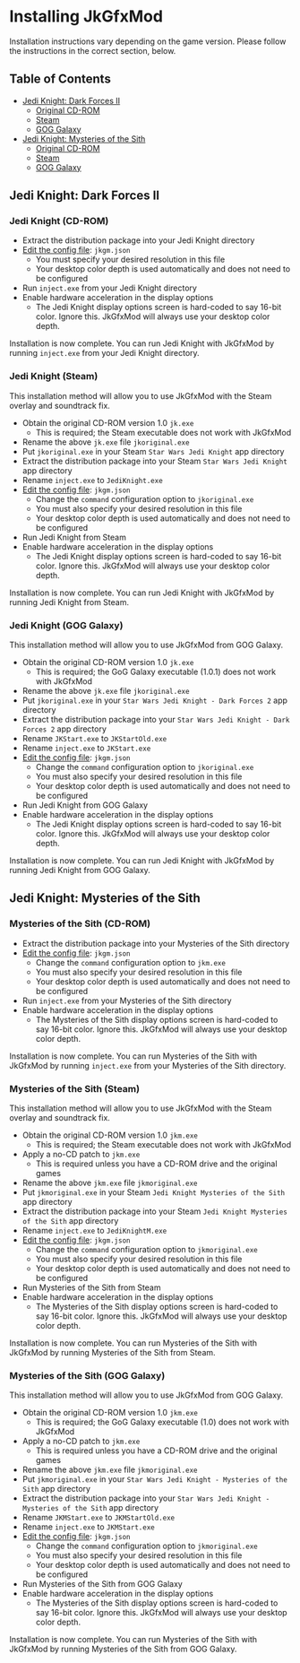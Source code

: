 # Installing JkGfxMod

Installation instructions vary depending on the game version. Please follow the instructions in the correct section, below.

## Table of Contents

* [Jedi Knight: Dark Forces II](#jedi-knight-dark-forces-ii)
    * [Original CD-ROM](#jedi-knight-cd-rom)
    * [Steam](#jedi-knight-steam)
    * [GOG Galaxy](#jedi-knight-gog-galaxy)
* [Jedi Knight: Mysteries of the Sith](#jedi-knight-mysteries-of-the-sith)
    * [Original CD-ROM](#mysteries-of-the-sith-cd-rom)
    * [Steam](#mysteries-of-the-sith-steam)
    * [GOG Galaxy](#mysteries-of-the-sith-gog-galaxy)
    
## Jedi Knight: Dark Forces II

### Jedi Knight (CD-ROM)

* Extract the distribution package into your Jedi Knight directory
* [Edit the config file](config.md): `jkgm.json`
    * You must specify your desired resolution in this file
    * Your desktop color depth is used automatically and does not need to be configured
* Run `inject.exe` from your Jedi Knight directory
* Enable hardware acceleration in the display options
    * The Jedi Knight display options screen is hard-coded to say 16-bit color. Ignore this. JkGfxMod will always use your desktop color depth.

Installation is now complete. You can run Jedi Knight with JkGfxMod by running `inject.exe` from your Jedi Knight directory.

### Jedi Knight (Steam)

This installation method will allow you to use JkGfxMod with the Steam overlay and soundtrack fix.

* Obtain the original CD-ROM version 1.0 `jk.exe`
    * This is required; the Steam executable does not work with JkGfxMod
* Rename the above `jk.exe` file `jkoriginal.exe`
* Put `jkoriginal.exe` in your Steam `Star Wars Jedi Knight` app directory
* Extract the distribution package into your Steam `Star Wars Jedi Knight` app directory
* Rename `inject.exe` to `JediKnight.exe`
* [Edit the config file](config.md): `jkgm.json`
    * Change the `command` configuration option to `jkoriginal.exe`
    * You must also specify your desired resolution in this file
    * Your desktop color depth is used automatically and does not need to be configured
* Run Jedi Knight from Steam
* Enable hardware acceleration in the display options
    * The Jedi Knight display options screen is hard-coded to say 16-bit color. Ignore this. JkGfxMod will always use your desktop color depth.

Installation is now complete. You can run Jedi Knight with JkGfxMod by running Jedi Knight from Steam.

### Jedi Knight (GOG Galaxy)

This installation method will allow you to use JkGfxMod from GOG Galaxy.

* Obtain the original CD-ROM version 1.0 `jk.exe`
    * This is required; the GoG Galaxy executable (1.0.1) does not work with JkGfxMod
* Rename the above `jk.exe` file `jkoriginal.exe`
* Put `jkoriginal.exe` in your `Star Wars Jedi Knight - Dark Forces 2` app directory
* Extract the distribution package into your `Star Wars Jedi Knight - Dark Forces 2` app directory
* Rename `JKStart.exe` to `JKStartOld.exe`
* Rename `inject.exe` to `JKStart.exe`
* [Edit the config file](config.md): `jkgm.json`
    * Change the `command` configuration option to `jkoriginal.exe`
    * You must also specify your desired resolution in this file
    * Your desktop color depth is used automatically and does not need to be configured
* Run Jedi Knight from GOG Galaxy
* Enable hardware acceleration in the display options
    * The Jedi Knight display options screen is hard-coded to say 16-bit color. Ignore this. JkGfxMod will always use your desktop color depth.

Installation is now complete. You can run Jedi Knight with JkGfxMod by running Jedi Knight from GOG Galaxy.

## Jedi Knight: Mysteries of the Sith

### Mysteries of the Sith (CD-ROM)

* Extract the distribution package into your Mysteries of the Sith directory
* [Edit the config file](config.md): `jkgm.json`
    * Change the `command` configuration option to `jkm.exe`
    * You must also specify your desired resolution in this file
    * Your desktop color depth is used automatically and does not need to be configured
* Run `inject.exe` from your Mysteries of the Sith directory
* Enable hardware acceleration in the display options
    * The Mysteries of the Sith display options screen is hard-coded to say 16-bit color. Ignore this. JkGfxMod will always use your desktop color depth.

Installation is now complete. You can run Mysteries of the Sith with JkGfxMod by running `inject.exe` from your Mysteries of the Sith directory.

### Mysteries of the Sith (Steam)

This installation method will allow you to use JkGfxMod with the Steam overlay and soundtrack fix.

* Obtain the original CD-ROM version 1.0 `jkm.exe`
    * This is required; the Steam executable does not work with JkGfxMod
* Apply a no-CD patch to `jkm.exe`
    * This is required unless you have a CD-ROM drive and the original games
* Rename the above `jkm.exe` file `jkmoriginal.exe`
* Put `jkmoriginal.exe` in your Steam `Jedi Knight Mysteries of the Sith` app directory
* Extract the distribution package into your Steam `Jedi Knight Mysteries of the Sith` app directory
* Rename `inject.exe` to `JediKnightM.exe`
* [Edit the config file](config.md): `jkgm.json`
    * Change the `command` configuration option to `jkmoriginal.exe`
    * You must also specify your desired resolution in this file
    * Your desktop color depth is used automatically and does not need to be configured
* Run Mysteries of the Sith from Steam
* Enable hardware acceleration in the display options
    * The Mysteries of the Sith display options screen is hard-coded to say 16-bit color. Ignore this. JkGfxMod will always use your desktop color depth.

Installation is now complete. You can run Mysteries of the Sith with JkGfxMod by running Mysteries of the Sith from Steam.

### Mysteries of the Sith (GOG Galaxy)

This installation method will allow you to use JkGfxMod from GOG Galaxy.

* Obtain the original CD-ROM version 1.0 `jkm.exe`
    * This is required; the GoG Galaxy executable (1.0) does not work with JkGfxMod
* Apply a no-CD patch to `jkm.exe`
    * This is required unless you have a CD-ROM drive and the original games
* Rename the above `jkm.exe` file `jkmoriginal.exe`
* Put `jkmoriginal.exe` in your `Star Wars Jedi Knight - Mysteries of the Sith` app directory
* Extract the distribution package into your `Star Wars Jedi Knight - Mysteries of the Sith` app directory
* Rename `JKMStart.exe` to `JKMStartOld.exe`
* Rename `inject.exe` to `JKMStart.exe`
* [Edit the config file](config.md): `jkgm.json`
    * Change the `command` configuration option to `jkmoriginal.exe`
    * You must also specify your desired resolution in this file
    * Your desktop color depth is used automatically and does not need to be configured
* Run Mysteries of the Sith from GOG Galaxy
* Enable hardware acceleration in the display options
    * The Mysteries of the Sith display options screen is hard-coded to say 16-bit color. Ignore this. JkGfxMod will always use your desktop color depth.

Installation is now complete. You can run Mysteries of the Sith with JkGfxMod by running Mysteries of the Sith from GOG Galaxy.
